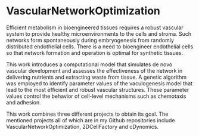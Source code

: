 # VascularNetworkOptimization

Efficient metabolism in bioengineered tissues requires a robust vascular system to provide healthy microenvironments to the cells and stroma. Such networks form spontaneously during embryogenesis from randomly distributed endothelial cells. There is a need to bioengineer endothelial cells so that network formation and operation is optimal for synthetic tissues.

This work introduces a computational model that simulates de novo vascular development and assesses the effectiveness of the network in delivering nutrients and extracting waste from tissue. A genetic algorithm was employed to identify parameter values of the vaculogenesis model that lead to the most efficient and robust vascular structures. These parameter values control the behavior of cell-level mechanisms such as chemotaxis and adhesion.

This work combines three different projects to obtain its goal. The mentioned projects all of which are in my Github repositories include VascularNetworkOptimization, 2DCellFactory and cDynomics. 
